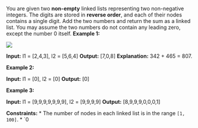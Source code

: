 You are given two **non-empty** linked lists representing two non-negative integers. The digits are stored in **reverse order**, and each of their nodes contains a single digit. Add the two numbers and return the sum as a linked list. You may assume the two numbers do not contain any leading zero, except the number 0 itself. **Example 1:** 

![](https://assets.leetcode.com/uploads/2020/10/02/addtwonumber1.jpg)

**Input:** l1 = [2,4,3], l2 = [5,6,4]
**Output:** [7,0,8]
**Explanation:** 342 + 465 = 807.


**Example 2:**

**Input:** l1 = [0], l2 = [0]
**Output:** [0]


**Example 3:**

**Input:** l1 = [9,9,9,9,9,9,9], l2 = [9,9,9,9]
**Output:** [8,9,9,9,0,0,0,1]


**Constraints:** * The number of nodes in each linked list is in the range `[1, 100]`. * `0 


